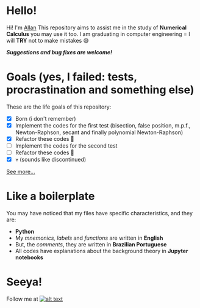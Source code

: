 # Hello!
Hi! I'm [Allan](https://github.com/acmlira) This repository aims to assist me in the study of **Numerical Calculus** you may use it too. I am graduating in computer engineering = I will **TRY** not to make mistakes :sweat_smile:

***Suggestions and bug fixes are welcome!***

# Goals (yes, I failed: tests, procrastination and something else)
These are the life goals of this repository:
 - [x] Born (i don't remember)
 - [x] Implement the codes for the first test (bisection, false position, m.p.f., Newton-Raphson, secant and finally polynomial Newton-Raphson)
 - [x] Refactor these codes :triumph:
 - [ ] Implement the codes for the second test
 - [ ] Refactor these codes :triumph:
 - [X] :skull: (sounds like discontinued)

[See more...](https://github.com/acmlira/pic16f628a/wiki)

# Like a boilerplate
You may have noticed that my files have specific characteristics, and they are:
 - **Python**
 - My *mnemonics, labels* and *functions* are written in **English**
 - But, the *comments*, they are written in **Brazilian Portuguese**
 - All codes have explanations about the background theory in **Jupyter notebooks**

# Seeya!
Follow me at [![alt text][1.1]][1] 

[1.1]: http://i.imgur.com/wWzX9uB.png 

[1]: http://www.twitter.com/acmIira
